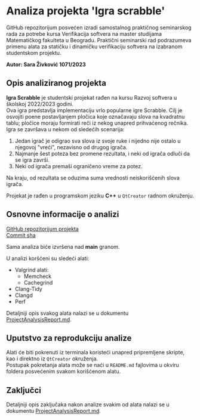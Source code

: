 # Analiza projekta 'Igra scrabble'

GitHub repozitorijum posvećen izradi samostalnog praktičnog seminarskog rada za potrebe kursa Verifikacija softvera na master studijama Matematičkog fakulteta u Beogradu. Praktični seminarski rad podrazumeva primenu alata za statičku i dinamičku verifikaciju softvera na izabranom studentskom projektu.  

**Autor: Sara Živković 1071/2023**

## Opis analiziranog projekta
**Igra Scrabble** je studentski projekat rađen na kursu Razvoj softvera u školskoj 2022/2023 godini.  
Ova igra predstavlja implementaciju vrlo popularne igre Scrabble. Cilj je osvojiti poene postavljanjem pločica koje označavaju slova na kvadratnu tablu; pločice moraju formirati reči iz nekog unapred prihvaćenog rečnika.  
Igra se završava u nekom od sledećih scenarija:

1. Jedan igrač je odigrao sva slova iz svoje ruke i nijedno nije ostalo u njegovoj "vreći", nezavisno od drugog igrača.
2. Najmanje šest poteza bez promene rezultata, i neki od igrača odluči da se igra završi.
3. Neki od igrača premaši ograničeno vreme za potez.

Na kraju, od rezultata se oduzima suma vrednosti neiskorišćenih slova igrača.  

Projekat je rađen u programskom jeziku **C++** u `QtCreator` radnom okruženju.


## Osnovne informacije o analizi
[GitHub repozitorijum projekta](https://gitlab.com/matf-bg-ac-rs/course-rs/projects-2022-2023/10-igra-scrabble)  
[Commit sha](2d80586a9b3383277c02b6218fe8b26b54aab6ed)  

Sama analiza biće izvršena nad **main** granom. 
 
U analizi koršćeni su sledeći alati:
- Valgrind alati:
    - Memcheck
    - Cachegrind
- Clang-Tidy
- Clangd
- Perf

Detaljniji opis svakog alata nalazi se u dokumentu [ProjectAnalysisReport.md](ProjectAnalysisReport.md).

## Uputstvo za reprodukciju analize
Alati će biti pokrenuti iz terminala koristeći unapred pripremljene skripte, kao i direktno iz `QtCreator` okruženja.  
Postupak pokretanja alata može se naći u `README.md` fajlovima u okviru foldera posvećenim svakom korišćenom alatu. 

## Zaključci
Detaljniji opis zaključaka nakon analize svakim od alata nalazi se u dokumentu [ProjectAnalysisReport.md](ProjectAnalysisReport.md).